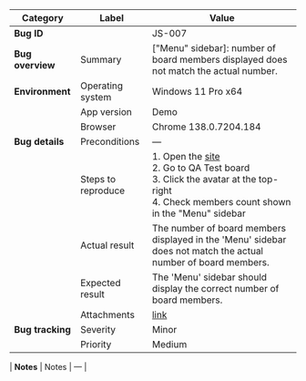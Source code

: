 | **Category** | **Label** | **Value** |
|---|---|---|
| **Bug ID** |  | JS-007 |
| **Bug overview** | Summary | ["Menu" sidebar]: number of board members displayed does not match the actual number. |
| **Environment** | Operating system | Windows 11 Pro x64 |
|  | App version | Demo |
|  | Browser | Chrome 138.0.7204.184 |
| **Bug details** | Preconditions | — |
|  | Steps to reproduce | 1. Open the [site](https://mate-academy-images.s3.eu-central-1.amazonaws.com/c8907025538486ce4c46981003fc83bc_da130fe234.png)<br>2. Go to QA Test board<br>3. Click the avatar at the top-right<br>4. Check members count shown in the "Menu" sidebar |
|  | Actual result | The number of board members displayed in the 'Menu' sidebar does not match the actual number of board members. |
|  | Expected result | The 'Menu' sidebar should display the correct number of board members. |
|  | Attachments | [link](https://github.com/Roksolana-K/qa-portfolio/blob/main/bugs-from-screenshot/attachments/JS-007.png) |
| **Bug tracking** | Severity | Minor |
|  | Priority | Medium |

| **Notes** | Notes | — |
